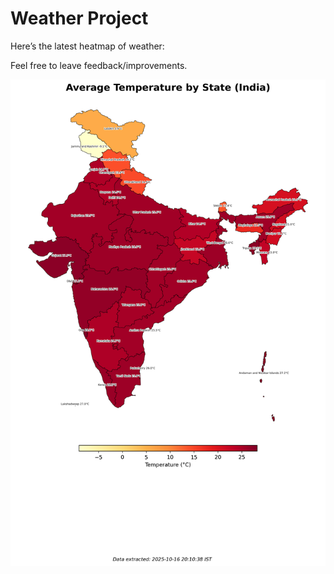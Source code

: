 # Weather Project

Here’s the latest heatmap of weather:

Feel free to leave feedback/improvements.

![India Heatmap](docs/assets/india_heatmap.png?v=F103E8)
